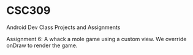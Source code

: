 # CSC309
Android Dev Class Projects and Assignments

Assignment 6: A whack a mole game using a custom view. We override onDraw to render the game.
